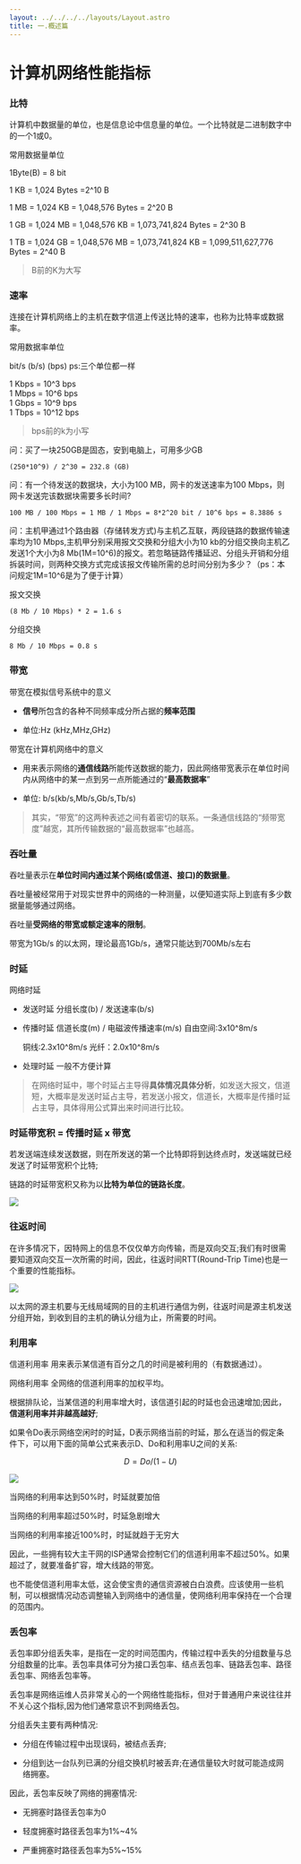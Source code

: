 ```yaml
---
layout: ../../../../layouts/Layout.astro
title: 一.概述篇
---
```



# 计算机网络性能指标

### 比特

计算机中数据量的单位，也是信息论中信息量的单位。一个比特就是二进制数字中的一个1或0。

常用数据量单位

1Byte(B) = 8 bit

1 KB = 1,024 Bytes =2^10 B

1 MB = 1,024 KB = 1,048,576 Bytes = 2^20 B

1 GB = 1,024 MB = 1,048,576 KB = 1,073,741,824 Bytes = 2^30 B

1 TB = 1,024 GB = 1,048,576 MB = 1,073,741,824 KB = 1,099,511,627,776 Bytes = 2^40 B

> B前的K为大写

### 速率

连接在计算机网络上的主机在数字信道上传送比特的速率，也称为比特率或数据率。

常用数据率单位

bit/s (b/s) (bps) ps:三个单位都一样

1 Kbps = 10^3 bps  
1 Mbps = 10^6 bps  
1 Gbps = 10^9 bps  
1 Tbps = 10^12 bps

> bps前的k为小写

问：买了一块250GB是固态，安到电脑上，可用多少GB

```
(250*10^9) / 2^30 = 232.8 (GB)
```

问：有一个待发送的数据块，大小为100 MB，网卡的发送速率为100 Mbps，则网卡发送完该数据块需要多长时间?

```
100 MB / 100 Mbps = 1 MB / 1 Mbps = 8*2^20 bit / 10^6 bps = 8.3886 s 
```

问：主机甲通过1个路由器（存储转发方式)与主机乙互联，两段链路的数据传输速率均为10 Mbps,主机甲分别采用报文交换和分组大小为10 kb的分组交换向主机乙发送1个大小为8 Mb(1M=10^6)的报文。若忽略链路传播延迟、分组头开销和分组拆装时间，则两种交换方式完成该报文传输所需的总时间分别为多少？（ps：本问规定1M=10^6是为了便于计算）

报文交换

```
(8 Mb / 10 Mbps) * 2 = 1.6 s
```

分组交换

```
8 Mb / 10 Mbps = 0.8 s
```

### 带宽

带宽在模拟信号系统中的意义

- **信号**所包含的各种不同频率成分所占据的**频率范围**

- 单位:Hz (kHz,MHz,GHz)

带宽在计算机网络中的意义

- 用来表示网络的**通信线路**所能传送数据的能力，因此网络带宽表示在单位时间内从网络中的某一点到另一点所能通过的“**最高数据率**”

- 单位: b/s(kb/s,Mb/s,Gb/s,Tb/s)

> 其实，“带宽”的这两种表述之间有着密切的联系。一条通信线路的“频带宽度”越宽，其所传输数据的“最高数据率”也越高。

### 吞吐量

吞吐量表示在**单位时间内通过某个网络(或信道、接口)的数据量**。

吞吐量被经常用于对现实世界中的网络的一种测量，以便知道实际上到底有多少数据量能够通过网络。

吞吐量**受网络的带宽或额定速率的限制**。

带宽为1Gb/s 的以太网，理论最高1Gb/s，通常只能达到700Mb/s左右

### 时延

网络时延

- 发送时延 分组长度(b) / 发送速率(b/s)

- 传播时延 信道长度(m) / 电磁波传播速率(m/s) 自由空间:3x10^8m/s
  
  铜线:2.3x10^8m/s 光纤：2.0x10^8m/s

- 处理时延 一般不方便计算

> 在网络时延中，哪个时延占主导得**具体情况具体分析**，如发送大报文，信道短，大概率是发送时延占主导，若发送小报文，信道长，大概率是传播时延占主导，具体得用公式算出来时间进行比较。

### 时延带宽积 = 传播时延 x 带宽

若发送端连续发送数据，则在所发送的第一个比特即将到达终点时，发送端就已经发送了时延带宽积个比特;

链路的时延带宽积又称为以**比特为单位的链路长度**。

![](https://img.0pt.im/computernet/1-4/1-4-1.png)

### 往返时间

在许多情况下，因特网上的信息不仅仅单方向传输，而是双向交互;我们有时很需要知道双向交互一次所需的时间，因此，往返时间RTT(Round-Trip Time)也是一个重要的性能指标。

![](https://img.0pt.im/computernet/1-4/1-4-2.png)

以太网的源主机要与无线局域网的目的主机进行通信为例，往返时间是源主机发送分组开始，到收到目的主机的确认分组为止，所需要的时间。

### 利用率

信道利用率 用来表示某信道有百分之几的时间是被利用的（有数据通过）。

网络利用率 全网络的信道利用率的加权平均。

根据排队论，当某信道的利用率增大时，该信道引起的时延也会迅速增加;因此，**信道利用率并非越高越好**;

如果令Do表示网络空闲时的时延，D表示网络当前的时延，那么在适当的假定条件下，可以用下面的简单公式来表示D、Do和利用率U之间的关系:

$$
D = Do/(1-U)
$$

![](https://img.0pt.im/computernet/1-4/1-4-3.png)

当网络的利用率达到50%时，时延就要加倍

当网络的利用率超过50%时，时延急剧增大

当网络的利用率接近100%时，时延就趋于无穷大

因此，一些拥有较大主干网的ISP通常会控制它们的信道利用率不超过50%。如果超过了，就要准备扩容，增大线路的带宽。

也不能使信道利用率太低，这会使宝贵的通信资源被白白浪费。应该使用一些机制，可以根据情况动态调整输入到网络中的通信量，使网络利用率保持在一个合理的范围内。

### 丢包率

丢包率即分组丢失率，是指在一定的时间范围内，传输过程中丢失的分组数量与总分组数量的比率。丢包率具体可分为接口丢包率、结点丢包率、链路丢包率、路径丢包率、网络丢包率等。

丢包率是网络运维人员非常关心的一个网络性能指标，但对于普通用户来说往往并不关心这个指标,因为他们通常意识不到网络丢包。

分组丢失主要有两种情况:

- 分组在传输过程中出现误码，被结点丢弃;

- 分组到达一台队列已满的分组交换机时被丢弃;在通信量较大时就可能造成网络拥塞。

因此，丢包率反映了网络的拥塞情况:

- 无拥塞时路径丢包率为0

- 轻度拥塞时路径丢包率为1%~4%

- 严重拥塞时路径丢包率为5%~15%
